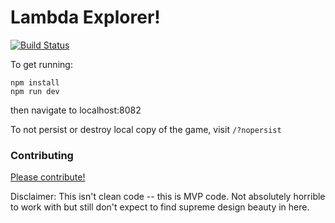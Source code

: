 # Lambda Explorer!

[![Build Status](https://travis-ci.org/evinism/lambda-explorer.svg?branch=master)](https://travis-ci.org/evinism/lambda-explorer)

To get running:
```
npm install
npm run dev
```
then navigate to localhost:8082

To not persist or destroy local copy of the game, visit `/?nopersist`

### Contributing

[Please contribute!](https://github.com/evinism/lambda-explorer/issues)

Disclaimer: This isn't clean code -- this is MVP code. Not absolutely horrible to work with but still don't expect to find supreme design beauty in here.
